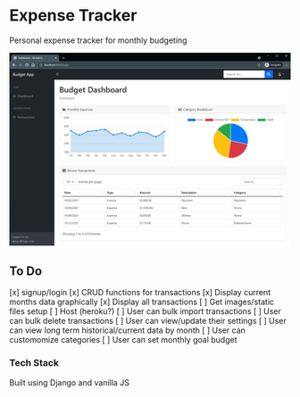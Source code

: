 # Expense Tracker

Personal expense tracker for monthly budgeting

![Demo](https://github.com/vacchiano/budget-tracker/blob/master/demo_img.PNG)

## To Do
[x] signup/login
[x] CRUD functions for transactions
[x] Display current months data graphically
[x] Display all transactions
[ ] Get images/static files setup
[ ] Host (heroku?)
[ ] User can bulk import transactions
[ ] User can bulk delete transactions
[ ] User can view/update their settings
[ ] User can view long term historical/current data by month
[ ] User can customomize categories
[ ] User can set monthly goal budget

### Tech Stack
Built using Django and vanilla JS